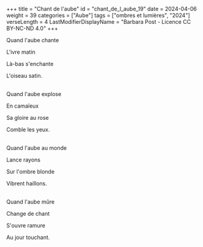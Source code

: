 +++
title = "Chant de l'aube"
id = "chant_de_l_aube_19"
date = 2024-04-06
weight = 39
categories = ["Aube"]
tags = ["ombres et lumières", "2024"]
verseLength = 4
LastModifierDisplayName = "Barbara Post - Licence CC BY-NC-ND 4.0"
+++

Quand l'aube chante

L'ivre matin

Là-bas s'enchante

L'oiseau satin.

 \
Quand l'aube explose

En camaïeux

Sa gloire au rose

Comble les yeux.

 \
Quand l'aube au monde

Lance rayons

Sur l'ombre blonde

Vibrent haillons.

 \
Quand l'aube mûre

Change de chant

S'ouvre ramure

Au jour touchant.
